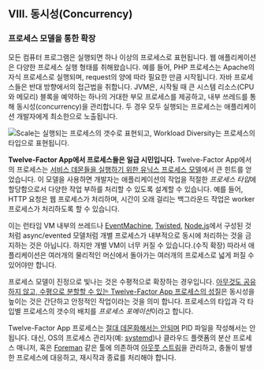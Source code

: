 ## VIII. 동시성(Concurrency)

### 프로세스 모델을 통한 확장

모든 컴퓨터 프로그램은 실행되면 하나 이상의 프로세스로 표현됩니다. 웹 애플리케이션은 다양한 프로세스 실행 형태를 취해왔습니다. 예를 들어, PHP 프로세스는 Apache의 자식 프로세스로 실행되며, request의 양에 따라 필요한 만큼 시작됩니다. 자바 프로세스들은 반대 방향에서의 접근법을 취합니다. JVM은, 시작될 때 큰 시스템 리소스(CPU와 메모리) 블록을 예약하는 하나의 거대한 부모 프로세스를 제공하고, 내부 쓰레드를 통해 동시성(concurrency)을 관리합니다. 두 경우 모두 실행되는 프로세스는 애플리케이션 개발자에게 최소한으로 노출됩니다.

![Scale는 실행되는 프로세스의 갯수로 표현되고, Workload Diversity는 프로세스의 타입으로 표현됩니다. ](/images/process-types.png)

**Twelve-Factor App에서 프로세스들은 일급 시민입니다.** Twelve-Factor App에서의 프로세스는 [서비스 데몬들을 실행하기 위한 유닉스 프로세스 모델](https://adam.herokuapp.com/past/2011/5/9/applying_the_unix_process_model_to_web_apps/)에서 큰 힌트를 얻었습니다. 이 모델을 사용하면 개발자는 애플리케이션의 작업을 적절한 *프로세스 타입*에 할당함으로서 다양한 작업 부하를 처리할 수 있도록 설계할 수 있습니다. 예를 들어, HTTP 요청은 웹 프로세스가 처리하며, 시간이 오래 걸리는 백그라운드 작업은 worker 프로세스가 처리하도록 할 수 있습니다.

이는 런타임 VM 내부의 쓰레드나 [EventMachine](https://github.com/eventmachine/eventmachine), [Twisted](http://twistedmatrix.com/trac/), [Node.js](http://nodejs.org/)에서 구성된 것 처럼 async/evented 모델처럼 개별 프로세스가 내부적으로 동시에 처리하는 것을 금지하는 것은 아닙니다. 하지만 개별 VM이 너무 커질 수 있습니다.(수직 확장) 따라서 애플리케이션은 여러개의 물리적인 머신에서 돌아가는 여러개의 프로세스로 넓게 퍼질 수 있어야만 합니다.

프로세스 모델이 진정으로 빛나는 것은 수평적으로 확장하는 경우입니다. [아무것도 공유하지 않고, 수평으로 분할할 수 있는 Twelve-Factor App 프로세스의 성질](./processes)은 동시성을 높이는 것은 간단하고 안정적인 작업이라는 것을 의미 합니다. 프로세스의 타입과 각 타입별 프로세스의 갯수의 배치를 *프로세스 포메이션*이라고 합니다.

Twelve-Factor App 프로세스는 [절대 데몬화해서는 안되며](http://dustin.github.com/2010/02/28/running-processes.html) PID 파일을 작성해서는 안됩니다. 대신, OS의 프로세스 관리자(예: [systemd](https://www.freedesktop.org/wiki/Software/systemd/))나 클라우드 플랫폼의 분산 프로세스 매니저, 혹은 [Foreman](http://blog.daviddollar.org/2011/05/06/introducing-foreman.html) 같은 툴에 의존하여 [아웃풋 스트림](./logs)을 관리하고, 충돌이 발생한 프로세스에 대응하고, 재시작과 종료를 처리해야 합니다.
